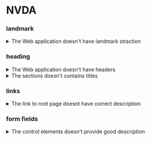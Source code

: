 # NVDA

### landmark

<details>
  <summary>The Web application doesn't have landmark straction</summary>

[Success Criterion 2.4.1 Bypass Blocks](https://www.w3.org/TR/WCAG22/#bypass-blocks)

The web application should use correct semantic containers ans header, main, footer, nav and others.

![Landmarks structure screenshot](assets/Screenshot_2024_05_17-1.png 'Landmark structure')

![Landmarks structure screenshot](assets/Screenshot_2024_05_17-3.png 'Landmark structure')

</details>

### heading

<details>
  <summary>The Web application doesn't have headers</summary>

The document doesn't have clear heading structure. Were recognized only two h3.

[Success Criterion 2.4.2 Page Titled](https://www.w3.org/TR/WCAG22/#page-titled)

![Headers structure screenshot](assets/Screenshot_2024_05_17-6.png 'Headers')

</details>

<details>
  <summary>The sections doesn't contains titles</summary>

The document doesn't have clear heading structure. Were recognized only two h3.

[Success Criterion 2.4.10 Section Headings](https://www.w3.org/TR/WCAG22/#headings-and-labels)

![Section title screenshot](assets/Screenshot_2024_05_17-10.png 'Section title')

</details>

### links

<details>
  <summary>The link to root page doesnt have correct description</summary>

[Success Criterion 2.4.4 Link Purpose (In Context)](https://www.w3.org/TR/WCAG22/#link-purpose-in-context)

![Headers structure screenshot](assets/Screenshot_2024_05_17-5.png 'Headers')

</details>

### form fields

<details>
  <summary>The control elements doesn't provide good description</summary>

The inputs doesn't have labels or connection between labels and control. Moreover, doesn't have plaseholders or placeholder incorrect.

[Success Criterion 2.4.6 Headings and Labels](https://www.w3.org/TR/WCAG22/#headings-and-labels)

[Success Criterion 2.5.3 Label in Name](https://www.w3.org/TR/WCAG22/#label-in-name)

[Success Criterion 3.3.2 Labels or Instructions](https://www.w3.org/TR/WCAG22/#labels-or-instructions)

![Textbox screenshot](assets/Screenshot_2024_05_17-7.png 'Textbox')

![Input screenshot](assets/Screenshot_2024_05_17-8.png 'Input')

![Form structure screenshot](assets/Screenshot_2024_05_17-8.png 'Form')

</details>
